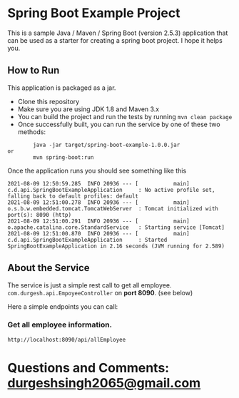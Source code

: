 # Spring Boot Example Project

This is a sample Java / Maven / Spring Boot (version 2.5.3) application that can be used as a starter for creating a spring boot project. I hope it helps you.

## How to Run 

This application is packaged as a jar.

* Clone this repository 
* Make sure you are using JDK 1.8 and Maven 3.x
* You can build the project and run the tests by running ```mvn clean package```
* Once successfully built, you can run the service by one of these two methods:
```
        java -jar target/spring-boot-example-1.0.0.jar
or
        mvn spring-boot:run
```
Once the application runs you should see something like this

```
2021-08-09 12:50:59.285  INFO 20936 --- [           main] c.d.api.SpringBootExampleApplication     : No active profile set, falling back to default profiles: default
2021-08-09 12:51:00.278  INFO 20936 --- [           main] o.s.b.w.embedded.tomcat.TomcatWebServer  : Tomcat initialized with port(s): 8090 (http)
2021-08-09 12:51:00.291  INFO 20936 --- [           main] o.apache.catalina.core.StandardService   : Starting service [Tomcat]
2021-08-09 12:51:00.870  INFO 20936 --- [           main] c.d.api.SpringBootExampleApplication     : Started SpringBootExampleApplication in 2.16 seconds (JVM running for 2.589)

```

## About the Service

The service is just a simple rest call to get all employee.
```com.durgesh.api.EmpoyeeController``` on **port 8090**. (see below)

Here a simple endpoints you can call:

### Get all employee information.

```
http://localhost:8090/api/allEmployee
```

# Questions and Comments: durgeshsingh2065@gmail.com



